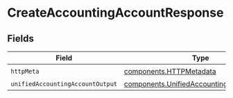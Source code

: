 # CreateAccountingAccountResponse


## Fields

| Field                                                                                                  | Type                                                                                                   | Required                                                                                               | Description                                                                                            |
| ------------------------------------------------------------------------------------------------------ | ------------------------------------------------------------------------------------------------------ | ------------------------------------------------------------------------------------------------------ | ------------------------------------------------------------------------------------------------------ |
| `httpMeta`                                                                                             | [components.HTTPMetadata](../../models/components/httpmetadata.md)                                     | :heavy_check_mark:                                                                                     | N/A                                                                                                    |
| `unifiedAccountingAccountOutput`                                                                       | [components.UnifiedAccountingAccountOutput](../../models/components/unifiedaccountingaccountoutput.md) | :heavy_minus_sign:                                                                                     | N/A                                                                                                    |